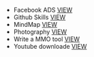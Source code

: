 - Facebook ADS [VIEW](https://drive.google.com/drive/mobile/folders/1ci8AYhqzXROmrs677sqHYJxUb-0QXKu3?fbclid=IwY2xjawEZeTxleHRuA2FlbQIxMQABHVACwojsjX6umtm3O-dxYdTMyoNY_IcyS9E7DKYqvLjQsnGUqFd-zDeF5A_aem_RMKY5Ddyv-gZ8CFhhq2_Eg)
- Github Skills [VIEW](https://skills.github.com/)
- MindMap [VIEW](https://funo5wvtjy.larksuite.com/mindnotes/KIFmbLzwWmz0EynBs0suneTbswc)
- Photography <a href="https://codelaptrinh-my.sharepoint.com/personal/minhanh_codelaptrinh_onmicrosoft_com/_layouts/15/onedrive.aspx?id=/personal/minhanh_codelaptrinh_onmicrosoft_com/Documents/Photography by Carbon&ga=1">VIEW</a>
- Write a MMO tool [VIEW](https://m.youtube.com/playlist?list=PL4BMIU_JnQBRwlIqCvW2SucdIi1eKgtHA&fbclid=IwZXh0bgNhZW0CMTEAAR1iOdTMhetHmG86ZP9fA5UJzaMp9f4q6izbq-_K0R3dL_GgOS--4WXeU9w_aem_vT4xVNDf3ilG25ddTHLM1w)
- Youtube downloade [VIEW](https://github.com/aandrew-me/ytdownloader)
